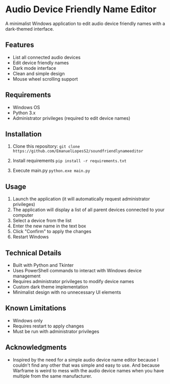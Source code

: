 # Audio Device Friendly Name Editor

A minimalist Windows application to edit audio device friendly names with a dark-themed interface.

## Features

- List all connected audio devices
- Edit device friendly names
- Dark mode interface
- Clean and simple design
- Mouse wheel scrolling support

## Requirements

- Windows OS
- Python 3.x
- Administrator privileges (required to edit device names)

## Installation

1. Clone this repository:
 `git clone https://github.com/EmanuelLopesS2/soundfriendlynameeditor`

2. Install requirements
 `pip install -r requirements.txt`

3. Execute main.py
 `python.exe main.py`

## Usage

1. Launch the application (it will automatically request administrator privileges)
2. The application will display a list of all parent devices connected to your computer
3. Select a device from the list
4. Enter the new name in the text box
5. Click "Confirm" to apply the changes
6. Restart Windows

## Technical Details

- Built with Python and Tkinter
- Uses PowerShell commands to interact with Windows device management
- Requires administrator privileges to modify device names
- Custom dark theme implementation
- Minimalist design with no unnecessary UI elements

## Known Limitations

- Windows only
- Requires restart to apply changes
- Must be run with administrator privileges

## Acknowledgments

- Inspired by the need for a simple audio device name editor because I couldn't find any other that was simple and easy to use. And because Warframe is weird to mess with the audio device names when you have multiple from the same manufacturer.
